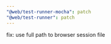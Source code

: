 ```yaml
---
"@web/test-runner-mocha": patch
"@web/test-runner": patch
---
```


fix: use full path to browser session file
